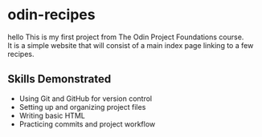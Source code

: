 # odin-recipes
hello 
This is my first project from The Odin Project Foundations course.  
It is a simple website that will consist of a main index page linking to a few recipes.  

## Skills Demonstrated
- Using Git and GitHub for version control
- Setting up and organizing project files
- Writing basic HTML
- Practicing commits and project workflow
